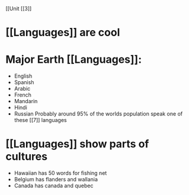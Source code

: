 [[Unit [[3]]

# [[Languages]] are cool
# Major Earth [[Languages]]:
- English
- Spanish
- Arabic
- French
- Mandarin
- Hindi
- Russian
Probably around 95% of the worlds population speak one of these [[7]] languages

# [[Languages]] show parts of cultures
- Hawaiian has 50 words for fishing net
- Belgium has flanders and wallania
- Canada has canada and quebec
